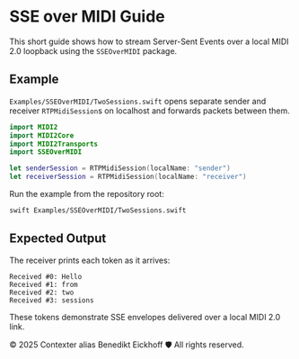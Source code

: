 # SSE over MIDI Guide

This short guide shows how to stream Server-Sent Events over a local MIDI 2.0 loopback using the `SSEOverMIDI` package.

## Example

`Examples/SSEOverMIDI/TwoSessions.swift` opens separate sender and receiver `RTPMidiSession`s on localhost and forwards packets between them.

```swift
import MIDI2
import MIDI2Core
import MIDI2Transports
import SSEOverMIDI

let senderSession = RTPMidiSession(localName: "sender")
let receiverSession = RTPMidiSession(localName: "receiver")
```

Run the example from the repository root:

```bash
swift Examples/SSEOverMIDI/TwoSessions.swift
```

## Expected Output

The receiver prints each token as it arrives:

```
Received #0: Hello
Received #1: from
Received #2: two
Received #3: sessions
```

These tokens demonstrate SSE envelopes delivered over a local MIDI 2.0 link.

© 2025 Contexter alias Benedikt Eickhoff 🛡️ All rights reserved.
